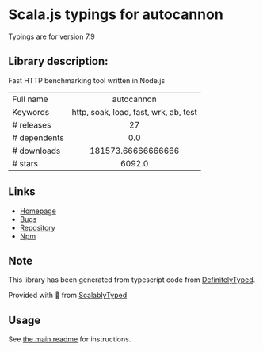 
# Scala.js typings for autocannon

Typings are for version 7.9

## Library description:
Fast HTTP benchmarking tool written in Node.js

|                    |                 |
| ------------------ | :-------------: |
| Full name          | autocannon |
| Keywords           | http, soak, load, fast, wrk, ab, test |
| # releases         | 27 |
| # dependents       | 0.0 |
| # downloads        | 181573.66666666666 |
| # stars            | 6092.0 |

## Links
- [Homepage](https://github.com/mcollina/autocannon#readme)
- [Bugs](https://github.com/mcollina/autocannon/issues)
- [Repository](https://github.com/mcollina/autocannon)
- [Npm](https://www.npmjs.com/package/autocannon)
    


## Note
This library has been generated from typescript code from [DefinitelyTyped](https://definitelytyped.org).

Provided with :purple_heart: from [ScalablyTyped](https://github.com/oyvindberg/ScalablyTyped)

## Usage
See [the main readme](../../readme.md) for instructions.


